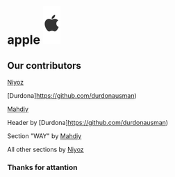 # apple ![Aplle](https://github.com/NiyozNeo/apple/blob/main/img/logo.svg) 

## Our contributors
[Niyoz](https://github.com/NiyozNeo/)

[Durdona]https://github.com/durdonausman)

[Mahdiy](https://github.com/mahdiy1407)


Header by [Durdona]https://github.com/durdonausman)

Section "WAY" by [Mahdiy](https://github.com/mahdiy1407)

All other sections by [Niyoz](https://github.com/NiyozNeo/)


### Thanks for attantion
